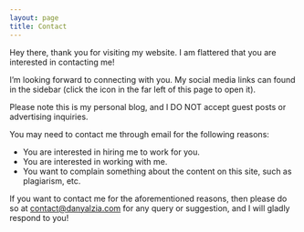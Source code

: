```yaml
---
layout: page
title: Contact
---
```


Hey there, thank you for visiting my website. I am flattered that you are interested in contacting me!

I’m looking forward to connecting with you. My social media links can found in the sidebar (click the icon in the far left of this page to open it).

Please note this is my personal blog, and I DO NOT accept guest posts or advertising inquiries.

You may need to contact me through email for the following reasons:

* You are interested in hiring me to work for you.
* You are interested in working with me.
* You want to complain something about the content on this site, such as plagiarism, etc.

If you want to contact me for the aforementioned reasons, then please do so at [contact@danyalzia.com](mailto:contact@danyalzia.com) for any query or suggestion, and I will gladly respond to you!


